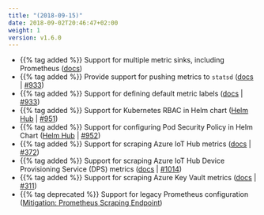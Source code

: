 ```yaml
---
title: "(2018-09-15)"
date: 2018-09-02T20:46:47+02:00
weight: 1
version: v1.6.0
---
```


- {{% tag added %}} Support for multiple metric sinks, including Prometheus ([docs](https://promitor.io/configuration/v1.x/runtime#metric-sinks))
- {{% tag added %}} Provide support for pushing metrics to `statsd` ([docs](https://promitor.io/configuration/v1.x/runtime#statsd) | [#933](https://github.com/tomkerkhove/promitor/issues/992))
- {{% tag added %}} Support for defining default metric labels ([docs](https://promitor.io/configuration/v1.x/metrics/) | [#933](https://github.com/tomkerkhove/promitor/issues/933))
- {{% tag added %}} Support for Kubernetes RBAC in Helm chart ([Helm Hub](https://hub.helm.sh/charts/promitor/promitor-agent-scraper) | [#951](https://github.com/tomkerkhove/promitor/issues/951))
- {{% tag added %}} Support for configuring Pod Security Policy in Helm Chart ([Helm Hub](https://hub.helm.sh/charts/promitor/promitor-agent-scraper) | [#952](https://github.com/tomkerkhove/promitor/issues/952))
- {{% tag added %}} Support for scraping Azure IoT Hub metrics ([docs](https://promitor.io/configuration/v1.x/metrics/iot-hub) | [#372](https://github.com/tomkerkhove/promitor/issues/372))
- {{% tag added %}} Support for scraping Azure IoT Hub Device Provisioning Service (DPS) metrics ([docs](https://promitor.io/configuration/v1.x/metrics/iot-hub-device-provisioning-service) | [#1014](https://github.com/tomkerkhove/promitor/issues/1014))
- {{% tag added %}} Support for scraping Azure Key Vault metrics ([docs](https://promitor.io/configuration/v1.x/metrics/key-vault) | [#311](https://github.com/tomkerkhove/promitor/issues/311))
- {{% tag deprecated %}} Support for legacy Prometheus configuration ([Mitigation: Prometheus Scraping Endpoint](https://promitor.io/configuration/v1.x/runtime#prometheus-scraping-endpoint))
